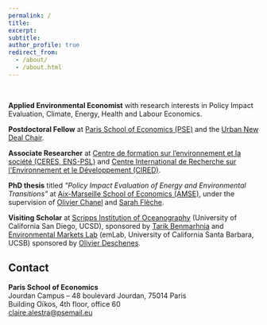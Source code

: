 ```yaml
---
permalink: /
title: 
excerpt:
subtitle: 
author_profile: true
redirect_from: 
  - /about/
  - /about.html
---
```


<br>

**Applied Environmental Economist** with research interests in Policy Impact Evaluation, Climate, Energy, Health and Labour Economics.

**Postdoctoral Fellow** at [Paris School of Economics (PSE)](https://www.parisschoolofeconomics.eu/en/) and the [Urban New Deal Chair](https://www.parisschoolofeconomics.eu/en/pse-partnership-programme/chairs/urban-new-deal-chair/).

**Associate Researcher** at [Centre de formation sur l’environnement et la société (CERES, ENS-PSL)](https://ceres.ens.fr/) and [Centre International de Recherche sur l'Environnement et le Développement (CIRED)](https://www.centre-cired.fr/en/home/).

**PhD thesis** titled *"Policy Impact Evaluation of Energy and Environmental Transitions"* at [Aix-Marseille School of Economics (AMSE)](https://www.amse-aixmarseille.fr/en), under the supervision of [Olivier Chanel](https://www.amse-aixmarseille.fr/en/members/chanel) and [Sarah Flèche](https://sites.google.com/site/sarahfleche/home). 

**Visiting Scholar** at [Scripps Institution of Oceanography](https://scripps.ucsd.edu/) (University of California San Diego, UCSD), sponsored by [Tarik Benmarhnia](https://profiles.ucsd.edu/tarik.benmarhnia#toc-id1) and [Environmental Markets Lab](https://emlab.ucsb.edu/) (emLab, University of California Santa Barbara, UCSB) sponsored by [Olivier Deschenes](https://www.olivierdeschenes.org/).

## Contact

**Paris School of Economics** <br>
Jourdan Campus – 48 boulevard Jourdan, 75014 Paris <br>
Building Oïkos, 4th floor, office 60  <br>
[claire.alestra@psemail.eu](claire.alestra@psemail.eu)
